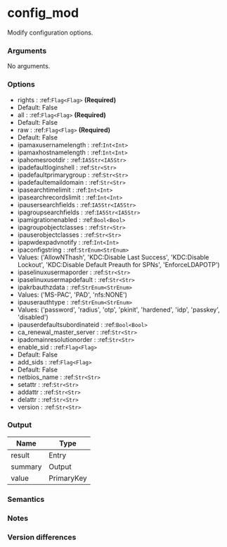 [//]: # (THE CONTENT BELOW IS GENERATED. DO NOT EDIT.)
# config_mod
Modify configuration options.

### Arguments
No arguments.

### Options
* rights : :ref:`Flag<Flag>` **(Required)**
 * Default: False
* all : :ref:`Flag<Flag>` **(Required)**
 * Default: False
* raw : :ref:`Flag<Flag>` **(Required)**
 * Default: False
* ipamaxusernamelength : :ref:`Int<Int>`
* ipamaxhostnamelength : :ref:`Int<Int>`
* ipahomesrootdir : :ref:`IA5Str<IA5Str>`
* ipadefaultloginshell : :ref:`Str<Str>`
* ipadefaultprimarygroup : :ref:`Str<Str>`
* ipadefaultemaildomain : :ref:`Str<Str>`
* ipasearchtimelimit : :ref:`Int<Int>`
* ipasearchrecordslimit : :ref:`Int<Int>`
* ipausersearchfields : :ref:`IA5Str<IA5Str>`
* ipagroupsearchfields : :ref:`IA5Str<IA5Str>`
* ipamigrationenabled : :ref:`Bool<Bool>`
* ipagroupobjectclasses : :ref:`Str<Str>`
* ipauserobjectclasses : :ref:`Str<Str>`
* ipapwdexpadvnotify : :ref:`Int<Int>`
* ipaconfigstring : :ref:`StrEnum<StrEnum>`
 * Values: ('AllowNThash', 'KDC:Disable Last Success', 'KDC:Disable Lockout', 'KDC:Disable Default Preauth for SPNs', 'EnforceLDAPOTP')
* ipaselinuxusermaporder : :ref:`Str<Str>`
* ipaselinuxusermapdefault : :ref:`Str<Str>`
* ipakrbauthzdata : :ref:`StrEnum<StrEnum>`
 * Values: ('MS-PAC', 'PAD', 'nfs:NONE')
* ipauserauthtype : :ref:`StrEnum<StrEnum>`
 * Values: ('password', 'radius', 'otp', 'pkinit', 'hardened', 'idp', 'passkey', 'disabled')
* ipauserdefaultsubordinateid : :ref:`Bool<Bool>`
* ca_renewal_master_server : :ref:`Str<Str>`
* ipadomainresolutionorder : :ref:`Str<Str>`
* enable_sid : :ref:`Flag<Flag>`
 * Default: False
* add_sids : :ref:`Flag<Flag>`
 * Default: False
* netbios_name : :ref:`Str<Str>`
* setattr : :ref:`Str<Str>`
* addattr : :ref:`Str<Str>`
* delattr : :ref:`Str<Str>`
* version : :ref:`Str<Str>`

### Output
|Name|Type
|-|-
|result|Entry
|summary|Output
|value|PrimaryKey

[//]: # (ADD YOUR NOTES BELOW. THESE WILL BE PICKED EVERY TIME THE DOCS ARE REGENERATED. //end)
### Semantics

### Notes

### Version differences